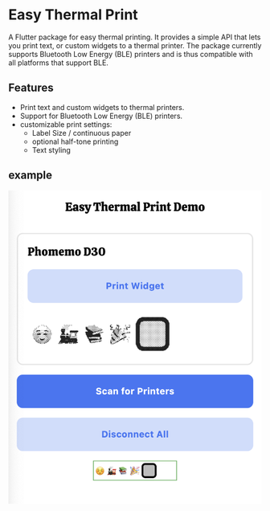 # Easy Thermal Print

A Flutter package for easy thermal printing. It provides a simple API that lets you print text, or custom widgets to a thermal printer. The package currently supports Bluetooth Low Energy (BLE) printers and is thus compatible with all platforms that support BLE.

## Features

- Print text and custom widgets to thermal printers.
- Support for Bluetooth Low Energy (BLE) printers.
- customizable print settings:
  - Label Size / continuous paper
  - optional half-tone printing
  - Text styling

## example

![Example](https://raw.githubusercontent.com/RobinNaumann/easy_thermal_print/main/assets/scs_1.png)
